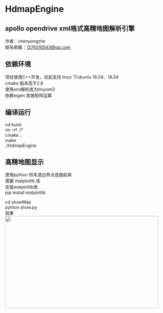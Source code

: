 # HdmapEngine
##  apollo opendrive xml格式高精地图解析引擎<br>
作者：chenyongzhe<br>
联系邮箱：1276316543@qq.com<br>
## 依赖环境<br>
项目使用C++开发，目前支持 linux 下ubuntu 16.04、18.04 <br>
cmake 版本高于2.8<br>
使用xml解析库为tinyxml2<br>
依赖eigen 库做矩阵运算<br>
## 编译运行<br>
cd build<br>
rm -rf ./*<br>
cmake ..<br>
make <br>
./HdmapEngine<br>
## 高精地图显示<br>
使用python 将车道边界点连接起来<br>
需要 matplotlib 库<br>
安装matplotlib库<br>
pip install matplotlib<br>

cd showMap<br>
python show.py<br>
效果<br>
<img src="https://raw.githubusercontent.com/chenyongzhe/HdmapEngine/master/showMap/map2.png" width=500 height=300/><br>
